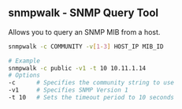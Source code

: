 ## snmpwalk - SNMP Query Tool

Allows you to query an SNMP MIB from a host.

```bash
snmpwalk -c COMMUNITY -v[1-3] HOST_IP MIB_ID
```

```bash
# Example
snmpwalk -c public -v1 -t 10 10.11.1.14
# Options
-c		# Specifies the community string to use
-v1		# Specifies SNMP Version 1
-t 10	# Sets the timeout period to 10 seconds
```

